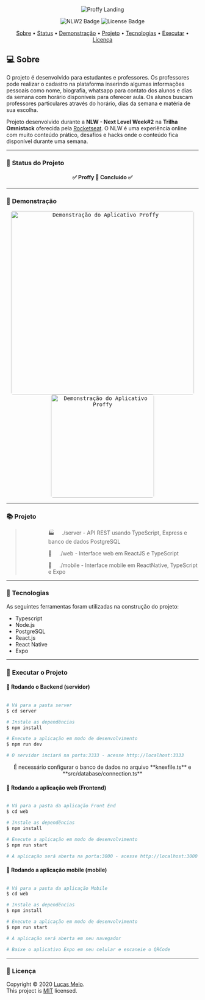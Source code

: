 <div align="center">

![Proffy Landing](https://ik.imagekit.io/capitao/Proffy/preview_9WT1Wt2Jz.png)

![NLW2 Badge](https://img.shields.io/badge/NLW2-Rocketseat-blueviolet?style=for-the-badge&logo=skyliner&logoColor=white)
![License Badge](https://img.shields.io/github/license/bordmelo/proffy?style=for-the-badge)

</div>

<p align="center">
 <a href="#computer-sobre">Sobre</a> •
 <a href="#triangular_ruler-status-do-projeto">Status</a> •
 <a href="#movie_camera-demonstração">Demonstração</a> •
 <a href="#books-projeto">Projeto</a> •
 <a href="#hammer-tecnologias">Tecnologias</a> •
 <a href="#dvd-executar-o-projeto">Executar</a> •
 <a href="#page_facing_up-licença">Licença</a>
</p>

## :computer: Sobre

O projeto é desenvolvido para estudantes e professores. Os professores pode realizar o cadastro na plataforma inserindo algumas informações pessoais como nome, biografia, whatsapp para contato dos alunos e dias da semana com horário disponíveis para oferecer aula. Os alunos buscam professores particulares através do horário, dias da semana e matéria de sua escolha.

Projeto desenvolvido durante a **NLW - Next Level Week#2** na **Trilha Omnistack** oferecida pela [Rocketseat](https://www.rocketseat.com.br).
O NLW é uma experiência online com muito conteúdo prático, desafios e hacks onde o conteúdo fica disponível durante uma semana.

---
### :triangular_ruler: **Status do Projeto**

<h4 align="center"> 
	✅  Proffy 💼 Concluído  ✅
</h4>

---
### :movie_camera: **Demonstração**

<p align="center"><kbd><img style="border-radius: 5px" width="480" alt="Demonstração do Aplicativo Proffy" src="https://media0.giphy.com/media/WSy2nIHQH9l4IiUi7u/giphy.gif"></kbd> <kbd><img style="border-radius: 5px" width="270" alt="Demonstração do Aplicativo Proffy" src="https://media3.giphy.com/media/JPV1od5vX6IdCY5yxC/giphy.gif"></kbd></p>

---

### :books: **Projeto**

> <p style="margin-left:5em">🏭  &nbsp;&nbsp;&nbsp;&nbsp;./server - API REST usando TypeScript, Express e banco de dados PostgreSQL </p>
> <p style="margin-left:5em">🔮  &nbsp;&nbsp;&nbsp;&nbsp;./web - Interface web em ReactJS e TypeScript </p>
> <p style="margin-left:5em">📱 &nbsp;&nbsp;&nbsp;&nbsp;./mobile - Interface mobile em ReactNative, TypeScript e Expo </p>

---
### :hammer: **Tecnologias**

As seguintes ferramentas foram utilizadas na construção do projeto:

- Typescript
- Node.js
- PostgreSQL
- React.js
- React Native
- Expo

---
### :dvd: **Executar o Projeto**

#### 🎲 Rodando o Backend (servidor)

```bash

# Vá para a pasta server
$ cd server

# Instale as dependências
$ npm install

# Execute a aplicação em modo de desenvolvimento
$ npm run dev

# O servidor inciará na porta:3333 - acesse http://localhost:3333 

```
<p align="center">
  É necessário configurar o banco de dados no arquivo **knexfile.ts** e **src/database/connection.ts**
</p>


#### 🧭 Rodando a aplicação web (Frontend)

```bash

# Vá para a pasta da aplicação Front End
$ cd web

# Instale as dependências
$ npm install

# Execute a aplicação em modo de desenvolvimento
$ npm run start

# A aplicação será aberta na porta:3000 - acesse http://localhost:3000

```

#### 📲 Rodando a aplicação mobile (mobile)

```bash

# Vá para a pasta da aplicação Mobile
$ cd web

# Instale as dependências
$ npm install

# Execute a aplicação em modo de desenvolvimento
$ npm run start

# A aplicação será aberta em seu navegador

# Baixe o aplicativo Expo em seu celular e escaneie o QRCode

```

---
### :page_facing_up: **Licença**

Copyright © 2020 [Lucas Melo](https://github.com/rafaelfachinelli).<br />
This project is [MIT](./LICENSE) licensed.
